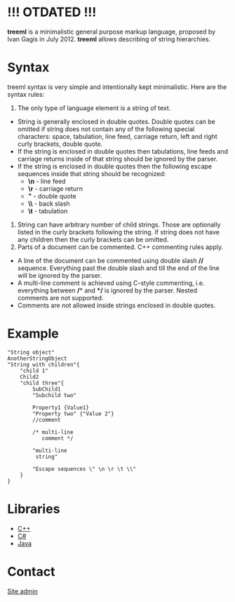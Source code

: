 # !!! OTDATED !!!

**treeml** is a minimalistic general purpose markup language, proposed by Ivan Gagis in July 2012.
**treeml** allows describing of string hierarchies.

# Syntax
treeml syntax is very simple and intentionally kept minimalistic.
Here are the syntax rules:

1. The only type of language element is a string of text.
  - String is generally enclosed in double quotes. Double quotes can be omitted if string does
    not contain any of the following special characters: space, tabulation, line feed,
    carriage return, left and right curly brackets, double quote.
  - If the string is enclosed in double quotes then tabulations, line feeds and carriage returns
    inside of that string should be ignored by the parser.
  - If the string is enclosed in double quotes then the following escape sequences inside that
    string should be recognized:
    + **\n** - line feed
    + **\r** - carriage return
    + **\"** - double quote
    + **\\\\** - back slash
    + **\t** - tabulation

1. String can have arbitrary number of child strings. Those are optionally listed in the curly
  brackets following the string. If string does not have any children then the curly brackets can be omitted.
1. Parts of a document can be commented. C++ commenting rules apply.
  - A line of the document can be commented using double slash **//** sequence. Everything past the double
    slash and till the end of the line will be ignored by the parser.
  - A multi-line comment is achieved using C-style commenting, i.e. everything between **/*** and **\*/** is ignored
    by the parser. Nested comments are not supported.
  - Comments are not allowed inside strings enclosed in double quotes.

# Example
```
"String object"
AnotherStringObject
"String with children"{
    "child 1"
    Child2
    "child three"{
        SubChild1
        "Subchild two"

        Property1 {Value1}
        "Property two" {"Value 2"}
        //comment

        /* multi-line
           comment */

        "multi-line
         string"

        "Escape sequences \" \n \r \t \\"
    }
}
```

# Libraries
- [C++](https://github.com/cppfw/treeml)
- [C#](https://github.com/igagis/treeml-cs)
- [Java](https://github.com/igagis/treeml-java)

# Contact
[Site admin](mailto:igagis@gmail.com)
